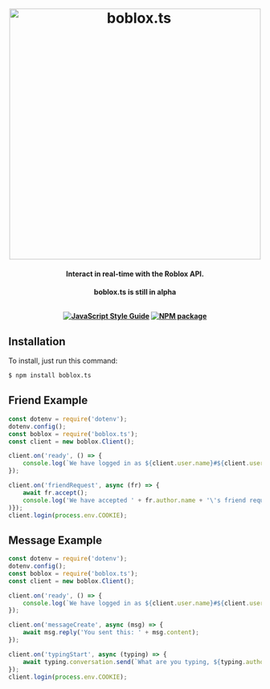 
<h1 align="center">
    <img src="https://i.imgur.com/5scWO9l.png" alt="boblox.ts" width="500"/>
    <br>
</h1>

<h4 align="center">Interact in real-time with the Roblox API.</h4>
<h4 align="center">boblox.ts is still in alpha
<br>
<br>
<p align="center">
    <a href="https://github.com/google/eslint-config-google"><img src="https://img.shields.io/badge/code%20style-google-blue?style=flat-square" alt="JavaScript Style Guide"/></a>
    <a href="https://npmjs.org/boblox.ts"><img src="https://img.shields.io/npm/v/boblox.ts.svg?style=flat-square" alt="NPM package"/></a>
</p>

## Installation

To install, just run this command:
```bash
$ npm install boblox.ts
```

## Friend Example
```javascript
const dotenv = require('dotenv');
dotenv.config();
const boblox = require('boblox.ts');
const client = new boblox.Client();

client.on('ready', () => {
	console.log(`We have logged in as ${client.user.name}#${client.user.id}`);
});

client.on('friendRequest', async (fr) => {
	await fr.accept();
	console.log('We have accepted ' + fr.author.name + '\'s friend request!'); 
)});
client.login(process.env.COOKIE);
```
## Message Example
```javascript
const dotenv = require('dotenv');
dotenv.config();
const boblox = require('boblox.ts');
const client = new boblox.Client();

client.on('ready', () => {
	console.log(`We have logged in as ${client.user.name}#${client.user.id}`);
});

client.on('messageCreate', async (msg) => {
	await msg.reply('You sent this: ' + msg.content);
});

client.on('typingStart', async (typing) => {
	await typing.conversation.send(`What are you typing, ${typing.author.name}?`);
});
client.login(process.env.COOKIE);
```